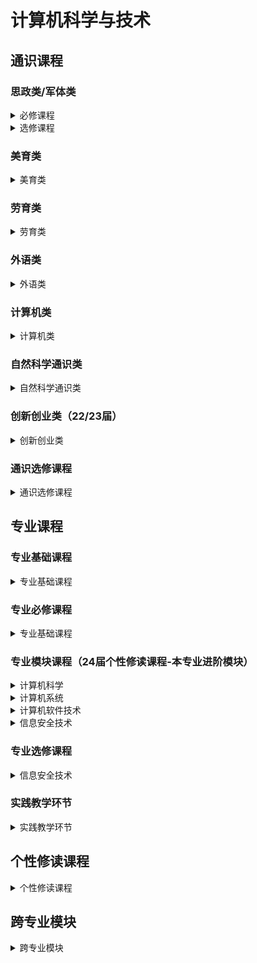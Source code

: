 # 计算机科学与技术

## 通识课程

### 思政类/军体类

<details>
<summary>必修课程</summary>
<a><p style="font-size:16px;color:grey">形势与政策I</p></a>

<a><p style="font-size:16px;color:grey">思想道德与法治</p></a>

<a><p style="font-size:16px;color:grey">中国近现代史纲要</p></a>

<a><p style="font-size:16px;color:grey">马克思主义基本原理</p></a>

<a><p style="font-size:16px;color:grey">毛泽东思想和中国特色社会主义理论体系概论</p></a>

<a><p style="font-size:16px;color:grey">习近平新时代中国特色社会主义思想概论</p></a>

<a><p style="font-size:16px;color:grey">形势与政策II</p></a>

<a><p style="font-size:16px;color:grey">军事理论</p></a>
</details>


<details>
<summary>选修课程</summary>
<a><p style="font-size:16px;color:grey">中国改革开放史</p></a>

<a><p style="font-size:16px;color:grey">新中国史</p></a>

<a><p style="font-size:16px;color:grey">中国共产党历史</p></a>

<a><p style="font-size:16px;color:grey">社会主义发展史</p></a>
</details>

### 美育类

<details>
<summary>美育类</summary>
<p style="font-size:16px;color:grey">完善中...欢迎你的投稿</p>
</details>

### 劳育类

<details>
<summary>劳育类</summary>
<p style="font-size:16px;color:grey">完善中...欢迎你的投稿</p>
</details>

### 外语类

<details>
<summary>外语类</summary>

<a><p style="font-size:16px;color:grey">大学英语III</p></a>

<a><p style="font-size:16px;color:grey">大学英语IV</p></a>

<a><p style="font-size:16px;color:grey">英语水平测试</p></a>

</details>

### 计算机类

<details>
<summary>计算机类</summary>

<a><p style="font-size:16px;color:grey">C程序设计基础</p></a>

<a><p style="font-size:16px;color:grey">程序设计基础（22届）</p></a>

</details>


### 自然科学通识类

<details>
<summary>自然科学通识类</summary>
<a><p style="font-size:16px;color:grey">微积分（甲）Ⅰ</p></a>

<a><p style="font-size:16px;color:grey">线性代数（甲）</p></a>

<a><p style="font-size:16px;color:grey">大学物理（乙）Ⅰ</p></a>

<a><p style="font-size:16px;color:grey">微积分（甲）Ⅱ</p></a>

<a><p style="font-size:16px;color:grey">大学物理（乙）Ⅱ</p></a>

<a><p style="font-size:16px;color:grey">大学物理实验</p></a>

</details>

### 创新创业类（22/23届）

<details>
<summary>创新创业类</summary>
<a><p style="font-size:16px;color:grey">创业基础</p></a>

<a><p style="font-size:16px;color:grey">创业启程</p></a>

<a><p style="font-size:16px;color:grey">创业实践：从0到1</p></a>

<a><p style="font-size:16px;color:grey">大学生KAB创业基础</p></a>

<a><p style="font-size:16px;color:grey">职业生涯规划</p></a>

<a><p style="font-size:16px;color:grey">创新创业实践启蒙</p></a>

</details>

### 通识选修课程

<details>
<summary>通识选修课程</summary>
<p style="font-size:16px;color:grey">完善中...欢迎你的投稿</p>
</details>

## 专业课程

### 专业基础课程

<details>
<summary>专业基础课程</summary>
<a><p style="font-size:16px;color:grey">离散数学及其应用</p></a>

<a><p style="font-size:16px;color:grey">概率论与数理统计</p></a>

<a><p style="font-size:16px;color:grey">数据结构基础</p></a>

<a><p style="font-size:16px;color:grey">数学逻辑设计</p></a>

<a><p style="font-size:16px;color:grey">面向对象程序设计</p></a>

</details>

### 专业必修课程

<details>
<summary>专业基础课程</summary>
<a><p style="font-size:16px;color:grey">高级数据结构与算法分析</p></a>

<a><p style="font-size:16px;color:grey">数据库系统</p></a>

<a><p style="font-size:16px;color:grey">计算理论</p></a>

<a><p style="font-size:16px;color:grey">操作系统（22届）</p></a>

<a><p style="font-size:16px;color:grey">计算机组成</p></a>

<a><p style="font-size:16px;color:grey">计算机网络</p></a>

<a><p style="font-size:16px;color:grey">计算机体系结构</p></a>

<a><p style="font-size:16px;color:grey">软件工程</p></a>

<a><p style="font-size:16px;color:grey">编译原理</p></a>

</details>

### 专业模块课程（24届个性修读课程-本专业进阶模块）

<details>
<summary>计算机科学</summary>
<a><p style="font-size:16px;color:grey">数值分析（24专业选修）</p></a>

<a><p style="font-size:16px;color:grey">应用运筹学基础（24专业进阶）</p></a>

<a><p style="font-size:16px;color:grey">编程语言原理（24专业进阶）</p></a>

<a><p style="font-size:16px;color:grey">操作系统（22届）</p></a>

<a><p style="font-size:16px;color:grey">自然语言处理导论（24专业进阶，名称为自然语言处理）</p></a>

<a><p style="font-size:16px;color:grey">计算机科学思想史（24专业选修）</p></a>

<a><p style="font-size:16px;color:grey">人工智能（24专业进阶）</p></a>

<a><p style="font-size:16px;color:grey">算法设计与分析（24专业进阶）</p></a>

<a><p style="font-size:16px;color:grey">数据挖掘导论（24专业进阶）</p></a>

</details>

<details>
<summary>计算机系统</summary>
<a><p style="font-size:16px;color:grey">汇编与接口（24专业进阶）</p></a>

<a><p style="font-size:16px;color:grey">嵌入式系统（24专业进阶）</p></a>

<a><p style="font-size:16px;color:grey">大数据存储与计算技术（24专业进阶）</p></a>

<a><p style="font-size:16px;color:grey">并行计算与多核编程</p></a>

<a><p style="font-size:16px;color:grey">计算机系统综合实现</p></a>

<a><p style="font-size:16px;color:grey">分布式计算</p></a>

</details>

<details>
<summary>计算机软件技术</summary>
<a><p style="font-size:16px;color:grey">Java应用技术（24专业进阶）</p></a>

<a><p style="font-size:16px;color:grey">B/S体系软件设计（24专业进阶）</p></a>

<a><p style="font-size:16px;color:grey">多媒体技术（24专业进阶）</p></a>

<a><p style="font-size:16px;color:grey">智能终端软件开发（24专业进阶）</p></a>

<a><p style="font-size:16px;color:grey">软件工程实践</p></a>

<a><p style="font-size:16px;color:grey">大数据分析与应用（24专业进阶）</p></a>

</details>

<details>
<summary>信息安全技术</summary>
<a><p style="font-size:16px;color:grey">软件保护技术</p></a>

<a><p style="font-size:16px;color:grey">信息安全原理</p></a>

<a><p style="font-size:16px;color:grey">密码学</p></a>

<a><p style="font-size:16px;color:grey">软件安全原理和实践（24专业进阶）</p></a>

<a><p style="font-size:16px;color:grey">网络安全原理与实践</p></a>

<a><p style="font-size:16px;color:grey">人工智能安全</p></a>

<a><p style="font-size:16px;color:grey">多媒体安全</p></a>

<a><p style="font-size:16px;color:grey">通讯网络安全技术</p></a>

<a><p style="font-size:16px;color:grey">无线与物联网安全基础</p></a>

</details>

### 专业选修课程

<details>
<summary>信息安全技术</summary>
<a><p style="font-size:16px;color:grey">图像信息处理</p></a>

<a><p style="font-size:16px;color:grey">服务科学导论</p></a>

<a><p style="font-size:16px;color:grey">大模型基础</p></a>

<a><p style="font-size:16px;color:grey">计算医疗</p></a>

<a><p style="font-size:16px;color:grey">计算机动画</p></a>

<a><p style="font-size:16px;color:grey">智能视觉信息采集</p></a>

<a><p style="font-size:16px;color:grey">计算机图形学</p></a>

<a><p style="font-size:16px;color:grey">专题研讨</p></a>

<a><p style="font-size:16px;color:grey">数字视音频处理</p></a>

<a><p style="font-size:16px;color:grey">电子商务系统结构</p></a>

<a><p style="font-size:16px;color:grey">量子计算理论基础与软件系统</p></a>

<a><p style="font-size:16px;color:grey">数据可视化导论</p></a>

<a><p style="font-size:16px;color:grey">计算机视觉</p></a>

<a><p style="font-size:16px;color:grey">计算机图形学研究进展</p></a>

<a><p style="font-size:16px;color:grey">职业发展规划讲座</p></a>

<a><p style="font-size:16px;color:grey">计算摄影学</p></a>

<a><p style="font-size:16px;color:grey">技术沟通</p></a>

<a><p style="font-size:16px;color:grey">计算机游戏程序设计</p></a>

<a><p style="font-size:16px;color:grey">信息检索和WEB搜索</p></a>

<a><p style="font-size:16px;color:grey">并行算法</p></a>

<a><p style="font-size:16px;color:grey">开源软件</p></a>

<a><p style="font-size:16px;color:grey">流计算与GPGPU软件开发</p></a>

<a><p style="font-size:16px;color:grey">数学媒体后期制作</p></a>

<a><p style="font-size:16px;color:grey">科研实践Ⅰ</p></a>

<a><p style="font-size:16px;color:grey">科研实践Ⅱ</p></a>

<a><p style="font-size:16px;color:grey">计算机前沿技术讲座</p></a>

<a><p style="font-size:16px;color:grey">虚拟现实与数学娱乐</p></a>

</details>


### 实践教学环节

<details>
<summary>实践教学环节</summary>

<a><p style="font-size:16px;color:grey">课程综合实践Ⅱ</p></a>

<a><p style="font-size:16px;color:grey">工程实践</p></a>

<a><p style="font-size:16px;color:grey">计算机系统概论（23/22届）</p></a>

<a><p style="font-size:16px;color:grey">课程综合实践Ⅰ</p></a>

</details>

## 个性修读课程

<details>
<summary>个性修读课程</summary>
<p style="font-size:16px;color:grey">完善中...欢迎你的投稿</p>
</details>

## 跨专业模块

<details>
<summary>跨专业模块</summary>
<p style="font-size:16px;color:grey">完善中...欢迎你的投稿</p>
</details>